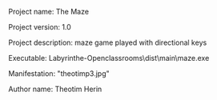 Project name: The Maze

Project version: 1.0

Project description: maze game played with directional keys

Executable: Labyrinthe-Openclassrooms\dist\main\maze.exe

Manifestation: "theotimp3.jpg"

Author name: Theotim Herin

